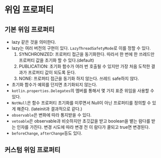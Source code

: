 # 위임 프로퍼티

## 기본 위임 프로퍼티
- lazy 같은 것을 의미한다.
- lazy는 여러 버전의 구현이 있다. `LazyThreadSafetyMode`로 이를 정할 수 있다.
  1. SYNCHRONIZED: 프로퍼티 접근을 동기화한다. 따라서 한 번에 한 쓰레드만 프로퍼티 값을 초기화 할 수 있다.(default)
  2. PUBLICATION: 초기화 함수가 여러 번 호출될 수 있지만 가장 처음 도착한 결과가 프로퍼티 값이 되도록 둔다.
  3. NONE: 프로퍼티 접근을 동기화 하지 않는다. 쓰레드 safe하지 않다.
- 초기화 함수가 예외를 던지면 초기화되지 않는다.
- `kotlin.properties.Delegates`의 멤버를 통해서 몇 가지 표준 위임을 사용할 수 있다.
- `NotNull`은 함수 프로퍼티 초기화를 미루면서 Null이 아닌 프로퍼티를 정의할 수 있게 해준다. (lateinit과 결과적으로 같다.)
- `observable`은 변화에 따라 통지받을 수 있다.
- `vetoable`은 observable과 비슷하지만 초깃값을 받고 boolean을 뱉는 람다를 받는 인자를 가진다. 변경 시도에 따라 변경 전 이 람다가 콜되고 true면 변경된다.
- `beforeChange`, `afterChange`등도 있다.


## 커스텀 위임 프로퍼티
